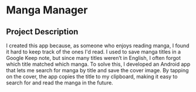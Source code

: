 # Manga Manager

## Project Description

I created this app because, as someone who enjoys reading manga, I found it hard to keep track of the ones I'd read.
I used to save manga titles in a Google Keep note, but since many titles weren’t in English, I often forgot which title matched which manga.
To solve this, I developed an Android app that lets me search for manga by title and save the cover image. 
By tapping on the cover, the app copies the title to my clipboard, making it easy to search for and read the manga in the future.
